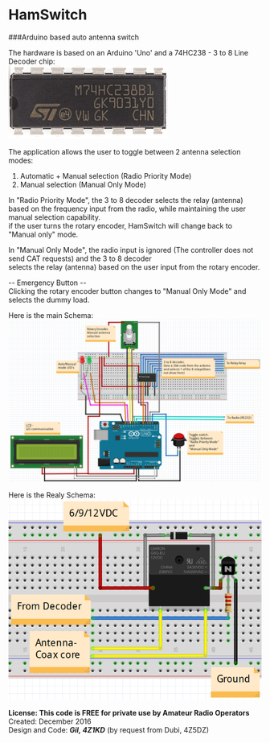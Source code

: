 # HamSwitch
###Arduino based auto antenna switch

The hardware is based on an Arduino 'Uno' and a 74HC238 - 3 to 8 Line Decoder chip:<br>
![Alt text](https://raw.githubusercontent.com/4Z1KD/HamSwitch/master/74HC238.png?raw=true "74HC238 Chip")

The application allows the user to toggle between 2 antenna selection modes:<br>
1. Automatic + Manual selection (Radio Priority Mode)<br>
2. Manual selection (Manual Only Mode)<br>

In "Radio Priority Mode", the 3 to 8 decoder selects the relay (antenna)<br>
based on the frequency input from the radio, while maintaining the user manual selection capability.<br>
if the user turns the rotary encoder, HamSwitch will change back to "Manual only" mode.<br>

In "Manual Only Mode", the radio input is ignored (The controller does not send CAT requests) and the 3 to 8 decoder<br>
selects the relay (antenna) based on the user input from the rotary encoder.<br>

-- Emergency Button --<br>
Clicking the rotary encoder button changes to "Manual Only Mode" and selects the dummy load.<br>

Here is the main Schema:<br>
<a href="https://raw.githubusercontent.com/4Z1KD/HamSwitch/master/Main%20Schema.PNG" target="_blank">
![Alt text](https://raw.githubusercontent.com/4Z1KD/HamSwitch/master/Main%20Schema.PNG?raw=true "HamSwitch Schema")
</a>

Here is the Realy Schema:<br>
<a href="https://raw.githubusercontent.com/4Z1KD/HamSwitch/master/Relay%20Schema.PNG" target="_blank">
![Alt text](https://raw.githubusercontent.com/4Z1KD/HamSwitch/master/Relay%20Schema.PNG?raw=true "HamSwitch Relay Schema")
</a>

**License: This code is FREE for private use by Amateur Radio Operators<br>**
Created: December 2016<br>
Design and Code: **_Gil, 4Z1KD_** (by request from Dubi, 4Z5DZ)<br>
